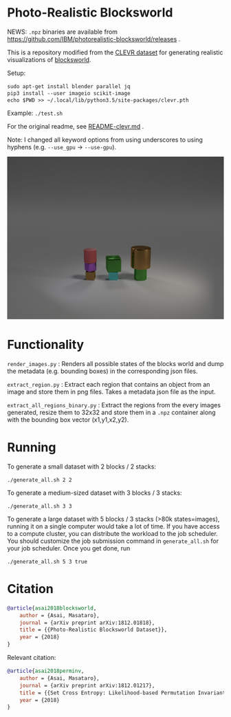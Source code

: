 
# Photo-Realistic Blocksworld

NEWS: `.npz` binaries are available from https://github.com/IBM/photorealistic-blocksworld/releases .

This is a repository modified from the [CLEVR dataset](https://github.com/facebookresearch/clevr-dataset-gen)
for generating realistic visualizations of [blocksworld](https://en.wikipedia.org/wiki/Blocks_world).


Setup:

```
sudo apt-get install blender parallel jq
pip3 install --user imageio scikit-image
echo $PWD >> ~/.local/lib/python3.5/site-packages/clevr.pth
```

Example: `./test.sh`

For the original readme, see [README-clevr.md](README-clevr.md) .

Note: I changed all keyword options from using underscores to using hyphens (e.g. `--use_gpu` -> `--use-gpu`).

<div align="center">
  <img src="example/image/CLEVR_new_010000.png" width="800px">
</div>

# Functionality

`render_images.py` : Renders all possible states of the blocks world and dump the metadata (e.g. bounding boxes) in the corresponding json files.

`extract_region.py` : Extract each region that contains an object from an image and store them in png files. Takes a metadata json file as the input.

`extract_all_regions_binary.py` : Extract the regions from the every images generated, resize them to 32x32 and store them in a `.npz` container along with the bounding box vector (x1,y1,x2,y2).

# Running

To generate a small dataset with 2 blocks / 2 stacks:

    ./generate_all.sh 2 2

To generate a medium-sized dataset with 3 blocks / 3 stacks:

    ./generate_all.sh 3 3

To generate a large dataset with 5 blocks / 3 stacks (>80k states=images),
running it on a single computer would take a lot of time.
If you have access to a compute cluster, you can distribute the workload
to the job scheduler.
You should customize the job submission command in `generate_all.sh` for your job scheduler.
Once you get done, run

    ./generate_all.sh 5 3 true

# Citation

``` bibtex
@article{asai2018blocksworld,
	author = {Asai, Masataro},
	journal = {arXiv preprint arXiv:1812.01818},
	title = {{Photo-Realistic Blocksworld Dataset}},
	year = {2018}
}
```

Relevant citation:

``` bibtex
@article{asai2018perminv,
	author = {Asai, Masataro},
	journal = {arXiv preprint arXiv:1812.01217},
	title = {{Set Cross Entropy: Likelihood-based Permutation Invariant Loss Function for Probability Distributions}},
	year = {2018}
}
```

